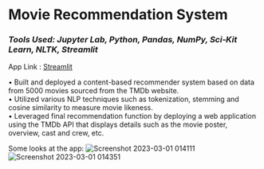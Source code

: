# Movie Recommendation System 
### *Tools Used: Jupyter Lab, Python, Pandas, NumPy, Sci‑Kit Learn, NLTK, Streamlit*

App Link : [Streamlit](https://movie-recsys.streamlit.app/)

• Built and deployed a content-based recommender system based on data from 5000 movies sourced
from the TMDb website.<br>
• Utilized various NLP techniques such as tokenization, stemming and cosine similarity to measure
movie likeness.<br>
• Leveraged final recommendation function by deploying a web application using the TMDb API
that displays details such as the movie poster, overview, cast and crew, etc.

Some looks at the app:
![Screenshot 2023-03-01 014111](https://user-images.githubusercontent.com/103148784/222064274-78e7a052-100e-44fc-b8a7-6ab23f49a007.png)
![Screenshot 2023-03-01 014351](https://user-images.githubusercontent.com/103148784/222064278-d6e50656-34cd-4290-a9b5-972cb7ed414a.png)
